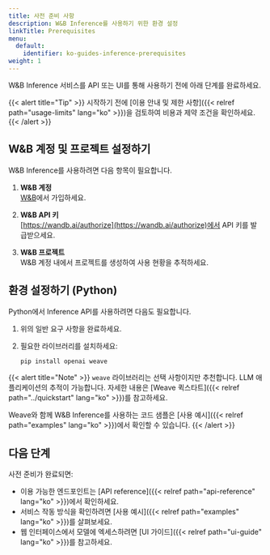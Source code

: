 ```yaml
---
title: 사전 준비 사항
description: W&B Inference를 사용하기 위한 환경 설정
linkTitle: Prerequisites
menu:
  default:
    identifier: ko-guides-inference-prerequisites
weight: 1
---
```


W&B Inference 서비스를 API 또는 UI를 통해 사용하기 전에 아래 단계를 완료하세요.

{{< alert title="Tip" >}}
시작하기 전에 [이용 안내 및 제한 사항]({{< relref path="usage-limits" lang="ko" >}})을 검토하여 비용과 제약 조건을 확인하세요.
{{< /alert >}}

## W&B 계정 및 프로젝트 설정하기

W&B Inference를 사용하려면 다음 항목이 필요합니다.

1. **W&B 계정**  
   [W&B](https://app.wandb.ai/login?signup=true)에서 가입하세요.

2. **W&B API 키**  
   [https://wandb.ai/authorize](https://wandb.ai/authorize)에서 API 키를 발급받으세요.

3. **W&B 프로젝트**  
   W&B 계정 내에서 프로젝트를 생성하여 사용 현황을 추적하세요.

## 환경 설정하기 (Python)

Python에서 Inference API를 사용하려면 다음도 필요합니다.

1. 위의 일반 요구 사항을 완료하세요.

2. 필요한 라이브러리를 설치하세요:

   ```bash
   pip install openai weave
   ```

{{< alert title="Note" >}}
`weave` 라이브러리는 선택 사항이지만 추천합니다. LLM 애플리케이션의 추적이 가능합니다. 자세한 내용은 [Weave 퀵스타트]({{< relref path="../quickstart" lang="ko" >}})를 참고하세요.

Weave와 함께 W&B Inference를 사용하는 코드 샘플은 [사용 예시]({{< relref path="examples" lang="ko" >}})에서 확인할 수 있습니다.
{{< /alert >}}

## 다음 단계

사전 준비가 완료되면:

- 이용 가능한 엔드포인트는 [API reference]({{< relref path="api-reference" lang="ko" >}})에서 확인하세요.
- 서비스 작동 방식을 확인하려면 [사용 예시]({{< relref path="examples" lang="ko" >}})를 살펴보세요.
- 웹 인터페이스에서 모델에 엑세스하려면 [UI 가이드]({{< relref path="ui-guide" lang="ko" >}})를 참고하세요.